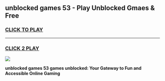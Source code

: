 
## unblocked games 53 - Play Unblocked Gmaes & Free
<h3>
<a href="https://news.freeplayer.one?title=unblocked_games_53&ref=23F">CLICK TO PLAY</a></h3>
<hr>

<h3>
<a href="https://news.freeplayer.one?title=unblocked_games_53&ref=23F">CLICK 2 PLAY</a>
  
</h3>

<a href="https://news.freeplayer.one?title=unblocked_games_53&ref=23F/"><img src="https://clearcache.store/games.png"></a>


**unblocked games 53 games unblocked: Your Gateway to Fun and Accessible Online Gaming**

